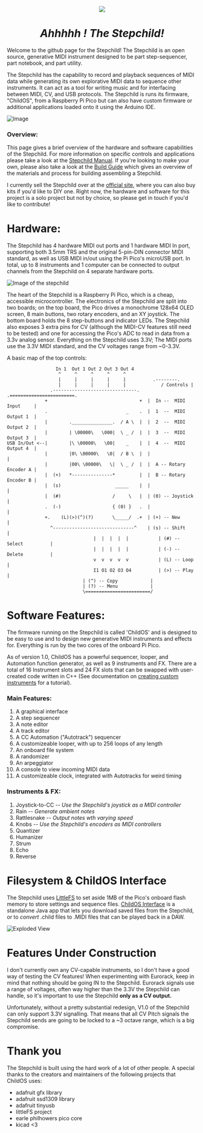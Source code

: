 <!-- ![Gif of the Stepchild Rotating](images/stepchild.gif) -->

<p align="center">
  <img src="manual/images/stepchild.gif" />

</p>

<h1 align="center">
<i>Ahhhhh ! The Stepchild!</i>
</h1>

<!-- borrowing heavily from the europi page -->

<!-- intro -->
  
Welcome to the github page for the Stepchild! The Stepchild is an open source, generative MIDI instrument designed to be part step-sequencer, part notebook, and part utility.

The Stepchild has the capability to record and playback sequences of MIDI data while generating its own explorative MIDI data to sequence other instruments. It can act as a tool for writing music and for interfacing between MIDI, CV, and USB protocols. The Stepchild is runs its firmware, "ChildOS", from a Raspberry Pi Pico but can also have custom firmware or additional applications loaded onto it using the Arduino IDE.

<!-- links to social media, reddit, website -->

![Image](images/stepchild_disassembled.jpg)

<!-- capabilities -->
### Overview:
This page gives a brief overview of the hardware and software capabilities of the Stepchild. For more information on specific controls and applications please take a look at the [Stepchild Manual](manual/manual.md). If you're looking to make your own, please also take a look at the [Build Guide]() which gives an overview of the materials and process for building assembling a Stepchild.

I currently sell the Stepchild over at the [official site](https://alexlafetra.github.io/stepchild.html), where you can also buy kits if you'd like to DIY one. Right now, the hardware and software for this project is a solo project but not by choice, so please get in touch if you'd like to contribute!
  

# Hardware:

The Stepchild has 4 hardware MIDI out ports and 1 hardware MIDI In port, supporting both 3.5mm TRS and the original 5-pin-DIN connector MIDI standard, as well as USB MIDI in/out using the Pi Pico's microUSB port. In total, up to 8 instruments and 1 computer can be connected to output channels from the Stepchild on 4 separate hardware ports.

![Image of the stepchild](images/stepchild_assembly.jpg)


The heart of the Stepchild is a Raspberry Pi Pico, which is a cheap, accessible microcontroller. The electronics of the Stepchild are split into two boards; on the top board, the Pico drives a monochrome 128x64 OLED screen, 8 main buttons, two rotary encoders, and an XY joystick. The bottom board holds the 8 step-buttons and indicator LEDs. The Stepchild also exposes 3 extra pins for CV
(although the MIDI-CV features still need to be tested) and one for accessing the Pico's ADC to read in data from a 3.3v analog sensor. Everything on the Stepchild uses 3.3V; The MIDI ports use the 3.3V MIDI standard, and the CV voltages range from ~0-3.3V.

A basic map of the top controls:

```
                  In 1  Out 1 Out 2 Out 3 Out 4
                   ^     ^     ^     ^     ^
                   |     |     |     |     |		  .--------.	
                   |     |     |     |     |             / Controls |
                .-------------------------------.  	.========================.
              +                                  +	|  In --  MIDI Input     |
              .                             _    . 	|  1  --  MIDI Output 1  |
              |        ._______________.  / A \  | 	|  2  --  MIDI Output 2  |
              |        | \00000\   \000|  \ _ /  | 	|  3  --  MIDI Output 3  |
USB In/Out <--|        |\ \00000\   \00|    _    | 	|  4  --  MIDI Output 4  |
              |        |0\ \00000\   \0|  / B \  | 	|                        |
              |        |00\ \00000\   \|  \ _ /  | 	|  A -- Rotary Encoder A |
              |  (+)   *---------------*         | 	|  B -- Rotary Encoder B |
              |  (s)                    _____    | 	|                        |
              |  (#)                   /     \   | 	| (0) -- Joystick        |
              .  (-)                   { (0) }   . 	|                        | 
              +.    (L)(>)(^)(?)       \_____/  .+ 	| (+) -- New             |
                ^------------------------------^	| (s) -- Shift           |
                                |  |  |  |  |	        | (#) -- Select          |
                                |  |  |  |  |	        | (-) -- Delete          |
                                v  v  v  v  v	        | (L) -- Loop            |
                                I1 O1 O2 O3 O4          | (>) -- Play            |
							| (^) -- Copy            |
							| (?) -- Menu            |
							\========================/
```


# Software Features:

The firmware running on the Stepchild is called 'ChildOS' and is designed to be easy to use and to design new generative MIDI instruments and effects for. Everything is
run by the two cores of the onboard Pi Pico.

As of version 1.0, ChildOS has a powerful sequencer, looper, and Automation function generator, as well as 9 instruments and FX. There are a total of 16 Instrument slots and 24 FX slots that can be swapped with user-created code written in C++ (See documentation on [creating custom instruments]() for a tutorial).



### Main Features:
1. A graphical interface
2. A step sequencer
3. A note editor
4. A track editor
5. A CC Automation ("Autotrack") sequencer
6. A customizeable looper, with up to 256 loops of any length
7. An onboard file system
8. A randomizer
9. An arpeggiator
10. A console to view incoming MIDI data
11. A customizeable clock, integrated with Autotracks for weird timing

### Instruments & FX:
1. Joystick-to-CC -- <i>Use the Stepchild's joystick as a MIDI controller</i>
2. Rain           -- <i>Generate ambient notes</i>
3. Rattlesnake    -- <i>Output notes wth varying speed</i>
4. Knobs          -- <i>Use the Stepchild's encoders as MIDI controllers</i>
5. Quantizer
6. Humanizer
7. Strum
8. Echo
9. Reverse

# Filesystem & ChildOS Interface

The Stepchild uses [LittleFS]() to set aside 1MB of the Pico's onboard flash memory to store settings and sequence files. [ChildOS Interface](https://github.com/alexlafetra/childOSInterface) is a standalone Java app that lets you download saved files from the Stepchild, or to <i>convert</i> .child files to .MIDI files that can be played back in a DAW. 

![Exploded View](images/exploded.png)

# Features Under Construction

I don't currently own any CV-capable instruments, so I don't have a good way of testing the CV features! When experimenting with Eurorack, keep in mind that nothing should be going IN to the Stepchild. Eurorack signals use a range of voltages, often way higher than the 3.3V the Stepchild can handle, so it's important to use the Stepchild <b>only as a CV output.</b>

Unfortunately, without a pretty substantial redesign, V1.0 of the Stepchild can only support 3.3V signalling. That means that all CV Pitch signals the Stepchild sends are going to be locked to a ~3 octave range, which is a big compromise.


# Thank you
<!-- libraries childOS relies on -->
The Stepchild is built using the hard work of a lot of other people. A special thanks to the creators and maintainers of the following projects that ChildOS uses:

 * adafruit gfx library
 * adafruit ssd1309 library
 * adafruit tinyusb
 * littleFS project
 * earle philhowers pico core
 * kicad <3

